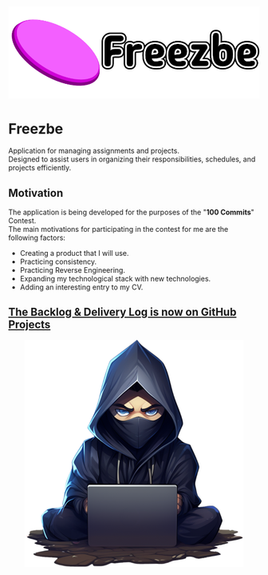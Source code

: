![](docs/readme/images/Freezbe_logo.png)

# Freezbe
Application for managing assignments and projects.<br>
Designed to assist users in organizing their responsibilities, schedules, and projects efficiently.

## Motivation
The application is being developed for the purposes of the "**100 Commits**" Contest.<br>
The main motivations for participating in the contest for me are the following factors:
- Creating a product that I will use.
- Practicing consistency.
- Practicing Reverse Engineering.
- Expanding my technological stack with new technologies.
- Adding an interesting entry to my CV.

## [The Backlog & Delivery Log is now on GitHub Projects](https://github.com/users/ArcticLeopard/projects/2)

<p align="center">
 <img src="https://raw.githubusercontent.com/ArcticLeopard/Freezbe/main/docs/readme/images/Developer.png" />
</p>

